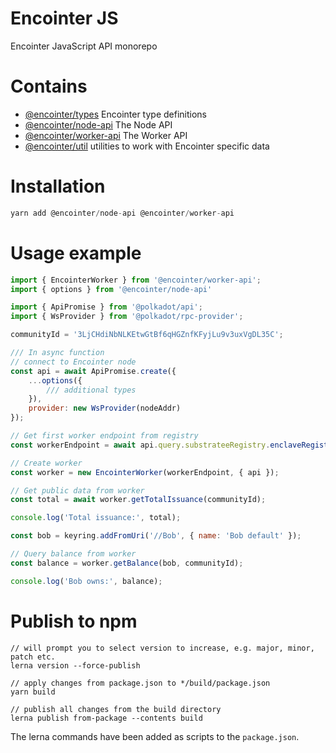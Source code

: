 # Encointer JS

Encointer JavaScript API monorepo

# Contains

- [@encointer/types](packages/types/) Encointer type definitions
- [@encointer/node-api](packages/node-api/) The Node API
- [@encointer/worker-api](packages/worker-api/) The Worker API
- [@encointer/util](packages/util/) utilities to work with Encointer specific data

# Installation

```js
yarn add @encointer/node-api @encointer/worker-api
```

# Usage example

```js
import { EncointerWorker } from '@encointer/worker-api';
import { options } from '@encointer/node-api'

import { ApiPromise } from '@polkadot/api';
import { WsProvider } from '@polkadot/rpc-provider';

communityId = '3LjCHdiNbNLKEtwGtBf6qHGZnfKFyjLu9v3uxVgDL35C';

/// In async function
// connect to Encointer node
const api = await ApiPromise.create({
    ...options({
        /// additional types
    }),
    provider: new WsProvider(nodeAddr)
});

// Get first worker endpoint from registry
const workerEndpoint = await api.query.substrateeRegistry.enclaveRegistry(1)

// Create worker
const worker = new EncointerWorker(workerEndpoint, { api });

// Get public data from worker
const total = await worker.getTotalIssuance(communityId);

console.log('Total issuance:', total);

const bob = keyring.addFromUri('//Bob', { name: 'Bob default' });

// Query balance from worker
const balance = worker.getBalance(bob, communityId);

console.log('Bob owns:', balance);
```

# Publish to npm

```
// will prompt you to select version to increase, e.g. major, minor, patch etc.
lerna version --force-publish

// apply changes from package.json to */build/package.json 
yarn build

// publish all changes from the build directory
lerna publish from-package --contents build
```

The lerna commands have been added as scripts to the `package.json`.
